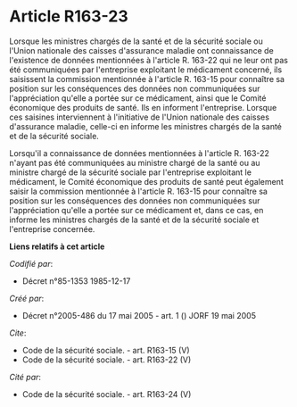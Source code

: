 # Article R163-23

Lorsque les ministres chargés de la santé et de la sécurité sociale ou l'Union nationale des caisses d'assurance maladie ont
connaissance de l'existence de données mentionnées à l'article R. 163-22 qui ne leur ont pas été communiquées par
l'entreprise exploitant le médicament concerné, ils saisissent la commission mentionnée à l'article R. 163-15 pour connaître
sa position sur les conséquences des données non communiquées sur l'appréciation qu'elle a portée sur ce médicament, ainsi
que le Comité économique des produits de santé. Ils en informent l'entreprise. Lorsque ces saisines interviennent à
l'initiative de l'Union nationale des caisses d'assurance maladie, celle-ci en informe les ministres chargés de la santé et
de la sécurité sociale. 

Lorsqu'il a connaissance de données mentionnées à l'article R. 163-22 n'ayant pas été communiquées au ministre chargé de la
santé ou au ministre chargé de la sécurité sociale par l'entreprise exploitant le médicament, le Comité économique des
produits de santé peut également saisir la commission mentionnée à l'article R. 163-15 pour connaître sa position sur les
conséquences des données non communiquées sur l'appréciation qu'elle a portée sur ce médicament et, dans ce cas, en informe
les ministres chargés de la santé et de la sécurité sociale et l'entreprise concernée.

**Liens relatifs à cet article**

_Codifié par_:

  - Décret n°85-1353 1985-12-17

_Créé par_:

  - Décret n°2005-486 du 17 mai 2005 - art. 1 () JORF 19 mai 2005

_Cite_:

  - Code de la sécurité sociale. - art. R163-15 (V)
  - Code de la sécurité sociale. - art. R163-22 (V)

_Cité par_:

  - Code de la sécurité sociale. - art. R163-24 (V)

